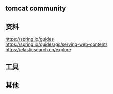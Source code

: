 ## tomcat community

## 资料
https://spring.io/guides  
https://spring.io/guides/gs/serving-web-content/  
https://elasticsearch.cn/explore

## 工具


## 其他